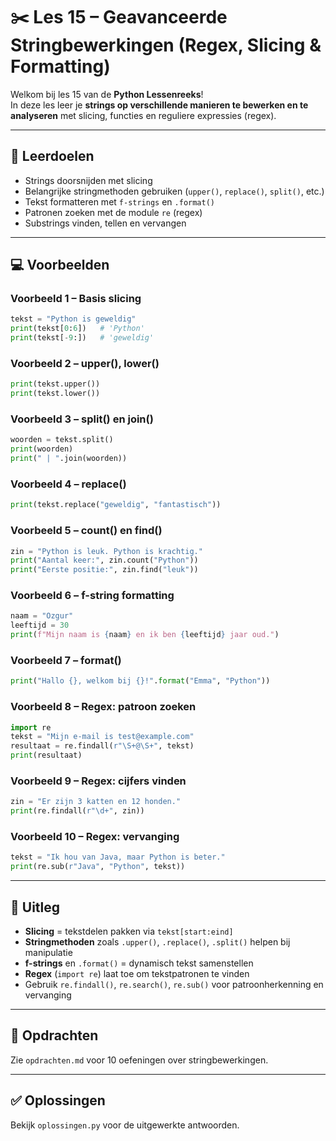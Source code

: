 # ✂️ Les 15 – Geavanceerde Stringbewerkingen (Regex, Slicing & Formatting)

Welkom bij les 15 van de **Python Lessenreeks**!  
In deze les leer je **strings op verschillende manieren te bewerken en te analyseren** met slicing, functies en reguliere expressies (regex).

---

## 🎯 Leerdoelen
- Strings doorsnijden met slicing  
- Belangrijke stringmethoden gebruiken (`upper()`, `replace()`, `split()`, etc.)  
- Tekst formatteren met `f-strings` en `.format()`  
- Patronen zoeken met de module `re` (regex)  
- Substrings vinden, tellen en vervangen  

---

## 💻 Voorbeelden

### Voorbeeld 1 – Basis slicing
```python
tekst = "Python is geweldig"
print(tekst[0:6])   # 'Python'
print(tekst[-9:])   # 'geweldig'
```

### Voorbeeld 2 – upper(), lower()
```python
print(tekst.upper())
print(tekst.lower())
```

### Voorbeeld 3 – split() en join()
```python
woorden = tekst.split()
print(woorden)
print(" | ".join(woorden))
```

### Voorbeeld 4 – replace()
```python
print(tekst.replace("geweldig", "fantastisch"))
```

### Voorbeeld 5 – count() en find()
```python
zin = "Python is leuk. Python is krachtig."
print("Aantal keer:", zin.count("Python"))
print("Eerste positie:", zin.find("leuk"))
```

### Voorbeeld 6 – f-string formatting
```python
naam = "Ozgur"
leeftijd = 30
print(f"Mijn naam is {naam} en ik ben {leeftijd} jaar oud.")
```

### Voorbeeld 7 – format()
```python
print("Hallo {}, welkom bij {}!".format("Emma", "Python"))
```

### Voorbeeld 8 – Regex: patroon zoeken
```python
import re
tekst = "Mijn e-mail is test@example.com"
resultaat = re.findall(r"\S+@\S+", tekst)
print(resultaat)
```

### Voorbeeld 9 – Regex: cijfers vinden
```python
zin = "Er zijn 3 katten en 12 honden."
print(re.findall(r"\d+", zin))
```

### Voorbeeld 10 – Regex: vervanging
```python
tekst = "Ik hou van Java, maar Python is beter."
print(re.sub(r"Java", "Python", tekst))
```

---

## 🧠 Uitleg
- **Slicing** = tekstdelen pakken via `tekst[start:eind]`  
- **Stringmethoden** zoals `.upper()`, `.replace()`, `.split()` helpen bij manipulatie  
- **f-strings** en `.format()` = dynamisch tekst samenstellen  
- **Regex** (`import re`) laat toe om tekstpatronen te vinden  
- Gebruik `re.findall()`, `re.search()`, `re.sub()` voor patroonherkenning en vervanging  

---

## 🧩 Opdrachten
Zie `opdrachten.md` voor 10 oefeningen over stringbewerkingen.

---

## ✅ Oplossingen
Bekijk `oplossingen.py` voor de uitgewerkte antwoorden.
